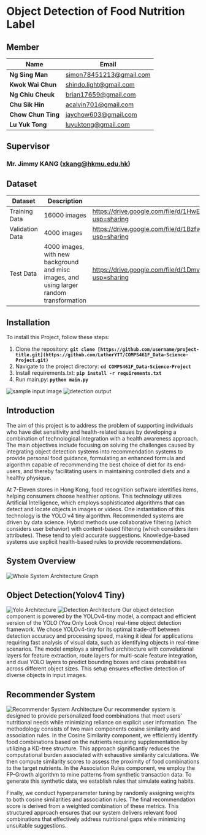 # **Object Detection of Food Nutrition Label**

## **Member**
| **Name** | **Email** |
| --- | --- |
| **Ng Sing Man** | simon78451213@gmail.com |
| **Kwok Wai Chun** | shindo.light@gmail.com |
| **Ng Chiu Cheuk** | brian17659@gmail.com |
| **Chu Sik Hin** | acalvin701@gmail.com |
| **Chow Chun Ting** | jaychow603@gmail.com |
| **Lu Yuk Tong** | luyuktong@gmail.com |

## **Supervisor**
### **Mr. Jimmy KANG (xkang@hkmu.edu.hk)**

## **Dataset**
| **Dataset** | **Description** | **File** | 
| -- | -- | -- |
| Training Data | 16000 images | https://drive.google.com/file/d/1HwEnkcGAbojyMBAgjtRsdpl2rs51Th5U/view?usp=sharing |
| Validation Data | 4000 images | https://drive.google.com/file/d/1BzfwQlHQfW_jAZRO3ChEZ9s40h-5y5FD/view?usp=sharing |
| Test Data | 4000 images, with new background and misc images, and using larger random transformation | https://drive.google.com/file/d/1Dmv40IaUDQy5ZXNWBbU7BXkPswlhlx7J/view?usp=sharing |

## **Installation**
To install this Project, follow these steps:
1. Clone the repository: **`git clone [https://github.com/username/project-title.git](https://github.com/LutherYTT/COMPS461F_Data-Science-Project.git)`**
2. Navigate to the project directory: **`cd COMPS461F_Data-Science-Project`**
3. Install requirements.txt: **`pip install -r requirements.txt`**
4. Run main.py: **`python main.py`**

![sample input image](https://github.com/LutherYTT/COMPS461F_Data-Science-Project/blob/main/assets/images/input.png)
![detection output](https://github.com/LutherYTT/COMPS461F_Data-Science-Project/blob/main/assets/images/output.jpg)

## **Introduction**
The aim of this project is to address the problem of supporting individuals who have diet sensitivity and health-related issues by developing a combination of technological integration with a health awareness approach. The main objectives include focusing on solving the challenges caused by integrating object detection systems into recommendation systems to provide personal food guidance, formulating an enhanced formula and algorithm capable of recommending the best choice of diet for its end-users, and thereby facilitating users in maintaining controlled diets and a healthy physique. 

At 7-Eleven stores in Hong Kong, food recognition software identifies items, helping consumers choose healthier options. This technology utilizes Artificial Intelligence, which employs sophisticated algorithms that can detect and locate objects in images or videos. One instantiation of this technology is the YOLO v4 tiny algorithm. Recommended systems are driven by data science. Hybrid methods use collaborative filtering (which considers user behavior) with content-based filtering (which considers item attributes). These tend to yield accurate suggestions. Knowledge-based systems use explicit health-based rules to provide recommendations. 

## **System Overview**
![Whole System Architecture Graph](https://github.com/LutherYTT/COMPS461F_Data-Science-Project/blob/main/assets/architecture_graph/whole_architecture.drawio.png)

## **Object Detection(Yolov4 Tiny)**
![Yolo Architecture](https://github.com/LutherYTT/COMPS461F_Data-Science-Project/blob/main/assets/architecture_graph/Yolo%20architecture%20fixed.drawio.png)
![Detection Architecture](https://github.com/LutherYTT/COMPS461F_Data-Science-Project/blob/main/assets/architecture_graph/Detection.drawio.png)
Our object detection component is powered by the YOLOv4-tiny model, a compact and efficient version of the YOLO (You Only Look Once) real-time object detection framework. We chose YOLOv4-tiny for its optimal trade-off between detection accuracy and processing speed, making it ideal for applications requiring fast analysis of visual data, such as identifying objects in real-time scenarios. The model employs a simplified architecture with convolutional layers for feature extraction, route layers for multi-scale feature integration, and dual YOLO layers to predict bounding boxes and class probabilities across different object sizes. This setup ensures effective detection of diverse objects in input images.

## Recommender System
![Recommender System Architecture](https://github.com/LutherYTT/COMPS461F_Data-Science-Project/blob/main/assets/architecture_graph/recommender_system_architecture.png)
Our recommender system is designed to provide personalized food combinations that meet users' nutritional needs while minimizing reliance on explicit user information. The methodology consists of two main components cosine similarity and association rules. In the Cosine Similarity component, we efficiently identify food combinations based on the nutrients requiring supplementation by utilizing a KD-tree structure. This approach significantly reduces the computational burden associated with exhaustive similarity calculations. We then compute similarity scores to assess the proximity of food combinations to the target nutrients. In the Association Rules component, we employ the FP-Growth algorithm to mine patterns from synthetic transaction data. To generate this synthetic data, we establish rules that simulate eating habits. 

Finally, we conduct hyperparameter tuning by randomly assigning weights to both cosine similarities and association rules. The final recommendation score is derived from a weighted combination of these metrics. This structured approach ensures that our system delivers relevant food combinations that effectively address nutritional gaps while minimizing unsuitable suggestions. 
